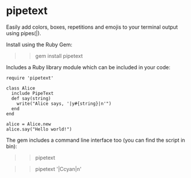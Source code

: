 # pipetext

Easily add colors, boxes, repetitions and emojis to your terminal output using pipes(|).

Install using the Ruby Gem:

> > gem install pipetext

Includes a Ruby library module which can be included in your code:

```
require 'pipetext'

class Alice
  include PipeText
  def say(string)
    write("Alice says, '|y#{string}|n'")
  end
end

alice = Alice.new
alice.say("Hello world!")
```

The gem includes a command line interface too (you can find the script in bin):

> > pipetext

> > pipetext '|Ccyan|n'
